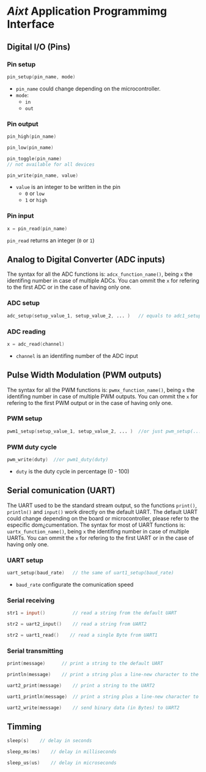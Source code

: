 # **_Aixt_** Application Programmimg Interface

## Digital I/O (Pins)
### Pin setup
```v
pin_setup(pin_name, mode)
```
- `pin_name` could change depending on the microcontroller.
- `mode`:
  - `in`
  - `out`

### Pin output
```v
pin_high(pin_name)
```
```v
pin_low(pin_name)
```
```v
pin_toggle(pin_name)    
// not available for all devices
```
```v
pin_write(pin_name, value)
```
- `value` is an integer to be written in the pin
  - `0` or `low` 
  - `1` or `high`


### Pin input
```v
x = pin_read(pin_name)
```
`pin_read` returns an integer (`0` or `1`)

## Analog to Digital Converter (ADC inputs)

The syntax for all the ADC functions is: `adcx_function_name()`, being `x` the identifing number in case of multiple ADCs. You can ommit the `x` for refering to the first ADC or in the case of having only one.

### ADC setup
```v
adc_setup(setup_value_1, setup_value_2, ... )   // equals to adc1_setup(...)
```

### ADC reading
```v
x = adc_read(channel)
```
- `channel` is an identifing number of the ADC input
## Pulse Width Modulation (PWM outputs)

The syntax for all the PWM functions is: `pwmx_function_name()`, being `x` the identifing number in case of multiple PWM outputs. You can ommit the `x` for refering to the first PWM output or in the case of having only one.

### PWM setup
```v
pwm1_setup(setup_value_1, setup_value_2, ... )  //or just pwm_setup(...)
```

### PWM duty cycle
```v
pwm_write(duty)  //or pwm1_duty(duty)
```

- `duty` is the duty cycle in percentage (0 - 100)

## Serial comunication (UART)

The UART used to be the standard stream output, so the functions `print()`, `println()` and `input()` work directly on the default UART. The default UART could change depending on the board or microcontroller, please refer to the especific dom¿cumentation. The syntax for most of UART functions is: `uartx_function_name()`, being `x` the identifing number in case of multiple UARTs. You can ommit the `x` for refering to the first UART or in the case of having only one.  

### UART setup

```v
uart_setup(baud_rate)   // the same of uart1_setup(baud_rate)
```
- `baud_rate` configurate the comunication speed

### Serial receiving
```v
str1 = input()          // read a string from the default UART
```
```v
str2 = uart2_input()    // read a string from UART2
```
```v
str2 = uart1_read()    // read a single Byte from UART1
```

### Serial transmitting
```v
print(message)      // print a string to the default UART
```
```v
println(message)    // print a string plus a line-new character to the default UART
```
```v
uart2_print(message)    // print a string to the UART2
```
```v
uart1_println(message)  // print a string plus a line-new character to the UART1
```
```v
uart2_write(message)    // send binary data (in Bytes) to UART2
```
## Timming
```v
sleep(s)    // delay in seconds
```
```v
sleep_ms(ms)    // delay in milliseconds
```
```v
sleep_us(us)    // delay in microseconds
```